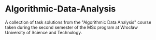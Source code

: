 # Algorithmic-Data-Analysis
A collection of task solutions from the "Algorithmic Data Analysis" course taken during the second semester of the MSc program at Wrocław University of Science and Technology.
